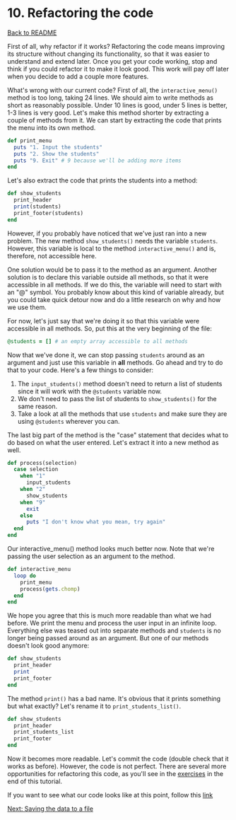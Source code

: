 # 10. Refactoring the code

[Back to README](README.md)

First of all, why refactor if it works? Refactoring the code means improving its structure without changing its functionality, so that it was easier to understand and extend later. Once you get your code working, stop and think if you could refactor it to make it look good. This work will pay off later when you decide to add a couple more features.

What's wrong with our current code? First of all, the `interactive_menu()` method is too long, taking 24 lines. We should aim to write methods as short as reasonably possible. Under 10 lines is good, under 5 lines is better, 1-3 lines is very good. Let's make this method shorter by extracting a couple of methods from it. We can start by extracting the code that prints the menu into its own method.

````ruby
def print_menu
  puts "1. Input the students"
  puts "2. Show the students"
  puts "9. Exit" # 9 because we'll be adding more items  
end
````

Let's also extract the code that prints the students into a method:

````ruby
def show_students
  print_header
  print(students)
  print_footer(students)
end
````

However, if you probably have noticed that we've just ran into a new problem. The new method `show_students()` needs the variable `students`. However, this variable is local to the method `interactive_menu()` and is, therefore, not accessible here.

One solution would be to pass it to the method as an argument. Another solution is to declare this variable outside all methods, so that it were accessible in all methods. If we do this, the variable will need to start with an "@" symbol. You probably know about this kind of variable already, but you could take quick detour now and do a little research on why and how we use them.

For now, let's just say that we're doing it so that this variable were accessible in all methods. So, put this at the very beginning of the file:

````ruby
@students = [] # an empty array accessible to all methods
````

Now that we've done it, we can stop passing `students` around as an argument and just use this variable in **all** methods. Go ahead and try to do that to your code. Here's a few things to consider:

1. The `input_students()` method doesn't need to return a list of students since it will work with the `@students` variable now.
2. We don't need to pass the list of students to `show_students()` for the same reason.
3. Take a look at all the methods that use `students` and make sure they are using `@students` wherever you can.

The last big part of the method is the "case" statement that decides what to do based on what the user entered. Let's extract it into a new method as well.

````ruby
def process(selection)
  case selection
    when "1"
      input_students
    when "2"
      show_students
    when "9"
      exit
    else
      puts "I don't know what you mean, try again"
  end
end
````

Our interactive_menu() method looks much better now. Note that we're passing the user selection as an argument to the method.

````ruby
def interactive_menu
  loop do
    print_menu
    process(gets.chomp)
  end
end
````

We hope you agree that this is much more readable than what we had before. We print the menu and process the user input in an infinite loop. Everything else was teased out into separate methods and `students` is no longer being passed around as an argument. But one of our methods doesn't look good anymore:

````ruby
def show_students
  print_header
  print
  print_footer
end
````

The method `print()` has a bad name. It's obvious that it prints something but what exactly? Let's rename it to `print_students_list()`.

````ruby
def show_students
  print_header
  print_students_list
  print_footer
end
````

Now it becomes more readable. Let's commit the code (double check that it works as before). However, the code is not perfect. There are several more opportunities for refactoring this code, as you'll see in the [exercises](14_more_exercises.md) in the end of this tutorial.

If you want to see what our code looks like at this point, follow this [link](https://raw.githubusercontent.com/anitacanita/student-directory/a19c166ea3778003fd707c9494717febd9cd97e5/directory.rb)

[Next: Saving the data to a file](11_saving_data_to_file.md)
